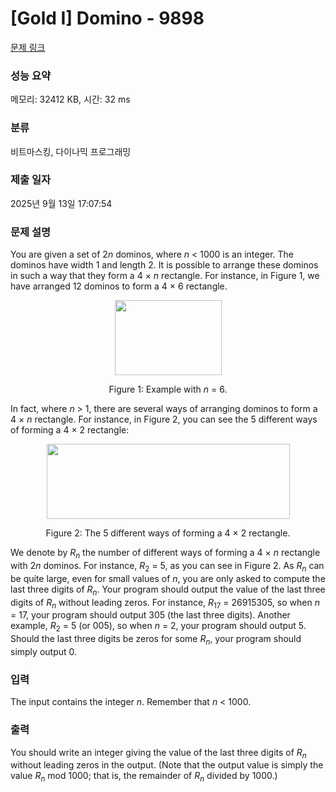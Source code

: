 # [Gold I] Domino - 9898 

[문제 링크](https://www.acmicpc.net/problem/9898) 

### 성능 요약

메모리: 32412 KB, 시간: 32 ms

### 분류

비트마스킹, 다이나믹 프로그래밍

### 제출 일자

2025년 9월 13일 17:07:54

### 문제 설명

<p>You are given a set of 2<i>n</i> dominos, where <i>n</i> < 1000 is an integer. The dominos have width 1 and length 2. It is possible to arrange these dominos in such a way that they form a 4 × <i>n</i> rectangle. For instance, in Figure 1, we have arranged 12 dominos to form a 4 × 6 rectangle.</p>

<p style="text-align: center;"><img alt="" src="https://upload.acmicpc.net/35708222-5e94-48f8-b769-6f71d10877b8/-/preview/" style="width: 171px; height: 120px;"></p>

<p style="text-align: center;">Figure 1: Example with <i>n</i> = 6.</p>

<p>In fact, where <i>n</i> > 1, there are several ways of arranging dominos to form a 4 × <i>n</i> rectangle. For instance, in Figure 2, you can see the 5 different ways of forming a 4 × 2 rectangle:</p>

<p style="text-align: center;"><img alt="" src="https://upload.acmicpc.net/91bd45fa-782b-4d79-b011-2fc4db202635/-/preview/" style="width: 389px; height: 120px;"></p>

<p style="text-align: center;">Figure 2: The 5 different ways of forming a 4 × 2 rectangle.</p>

<p>We denote by <i>R</i><sub><i>n</i></sub> the number of different ways of forming a 4 × <i>n</i> rectangle with 2<i>n</i> dominos. For instance, <i>R</i><sub>2</sub> = 5, as you can see in Figure 2. As <i>R</i><sub><i>n</i></sub> can be quite large, even for small values of <i>n</i>, you are only asked to compute the last three digits of <i>R</i><sub><i>n</i></sub>. Your program should output the value of the last three digits of <i>R</i><sub><i>n</i></sub> without leading zeros. For instance, <i>R</i><sub>17</sub> = 26915305, so when <i>n</i> = 17, your program should output 305 (the last three digits). Another example, <i>R</i><sub>2</sub> = 5 (or 005), so when <i>n</i> = 2, your program should output 5. Should the last three digits be zeros for some <i>R</i><sub><i>n</i></sub>, your program should simply output 0.</p>

### 입력 

 <p>The input contains the integer <i>n</i>. Remember that <i>n</i> < 1000.</p>

### 출력 

 <p>You should write an integer giving the value of the last three digits of <i>R</i><sub><i>n</i></sub> without leading zeros in the output. (Note that the output value is simply the value <i>R</i><sub><i>n</i></sub> mod 1000; that is, the remainder of <i>R</i><sub><i>n</i></sub> divided by 1000.)</p>

